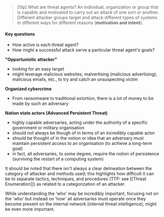 >[!tip] What are threat agents?
>An individual, organization or group that is capable and motivated to carry out an attack of one sort or another. Different attacker groups target and attack different types of systems in different ways for different reasons (**motivation and intent**).

#### Key questions
- How active is each threat agent?
- How might a successful attack serve a particular threat agent's goals?

**"Opportunistic attacker"**
- looking for an easy target
- might leverage malicious websites, malvertising (malicious advertising), malicious emails, etc., to try and catch an unsuspecting victim

**Organized cybercrime**
- From ransomware to traditional extortion, there is a lot of money to be made by such an adversary

**Nation state actors (Advanced Persistent Threat)**
- highly capable adversaries, acting under the authority of a specific government or military organisation
- should not always be though of in terms of an incredibly capable actor
- should be thought of in the notion or idea that an adversary must maintain persistent access to an organisation (to achieve a long-term goal)
- in fact, all adversaries, to some degree, require the notion of persistence (surviving the restart of a computing system)

It should be noted that there isn't always a clear delineation between the category of attacker and methods used; this highlights how difficult it can be to separate tactics, techniques, and procedures (TTP: see [[Threat Enumeration]]) as related to a categorization of an attacker.

While understanding the 'who' may be incredibly important, focusing not on the 'who' but instead on 'how' all adversaries must operate once they become present on the internal network (internal threat intelligence), might be even more important.